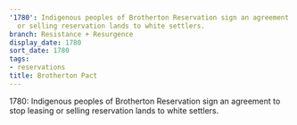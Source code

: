 ```yaml
---
'1780': Indigenous peoples of Brotherton Reservation sign an agreement to stop leasing
  or selling reservation lands to white settlers.
branch: Resistance + Resurgence
display_date: 1780
sort_date: 1780
tags:
- reservations
title: Brotherton Pact
---
```


1780: Indigenous peoples of Brotherton Reservation sign an agreement to stop leasing or selling reservation lands to white settlers.